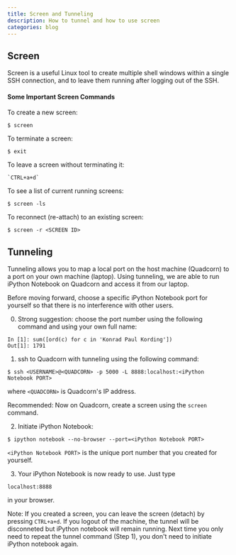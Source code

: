 ```yaml
---
title: Screen and Tunneling
description: How to tunnel and how to use screen
categories: blog
---
```


## Screen

Screen is a useful Linux tool to create multiple shell windows within a single SSH connection, and to leave them running after logging out of the SSH.

#### Some Important Screen Commands

To create a new screen:

```
$ screen
```

To terminate a screen:

```
$ exit
```

To leave a screen without terminating it:

```
`CTRL+a+d`
```

To see a list of current running screens:

```
$ screen -ls
```

To reconnect (re-attach) to an existing screen:

```
$ screen -r <SCREEN ID>
```

## Tunneling

Tunneling allows you to map a local port on the host machine (Quadcorn) to a port on your own machine (laptop). Using tunneling, we are able to run iPython Notebook on Quadcorn and access it from our laptop.

Before moving forward, choose a specific iPython Notebook port for yourself so that there is no interference with other users. 

0. Strong suggestion: choose the port number using the following command and using your own full name:

```
In [1]: sum([ord(c) for c in 'Konrad Paul Kording'])
Out[1]: 1791
```

1. ssh to Quadcorn with tunneling using the following command:

```
$ ssh <USERNAME>@<QUADCORN> -p 5000 -L 8888:localhost:<iPython Notebook PORT>
```

where `<QUADCORN>` is Quadcorn's IP address. 

Recommended: Now on Quadcorn, create a screen using the `screen` command.

2. Initiate iPython Notebook:

```
$ ipython notebook --no-browser --port=<iPython Notebook PORT>
```

`<iPython Notebook PORT>` is the unique port number that you created for yourself. 

3. Your iPython Notebook is now ready to use. Just type 

```
localhost:8888
```

in your browser.

Note: If you created a screen, you can leave the screen (detach) by pressing `CTRL+a+d`.
If you logout of the machine, the tunnel will be disconneted but iPython notebook will remain running. Next time you only need to repeat the tunnel command (Step 1), you don't need to initiate iPython notebook again.
